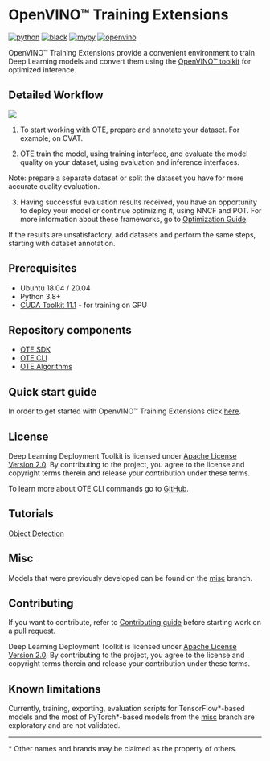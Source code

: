 # OpenVINO™ Training Extensions
[![python](https://img.shields.io/badge/python-3.8%2B-green)]()
[![black](https://img.shields.io/badge/code%20style-black-000000.svg)]()
[![mypy](https://img.shields.io/badge/%20type_checker-mypy-%231674b1?style=flat)]()
[![openvino](https://img.shields.io/badge/openvino-2021.4-purple)]()

OpenVINO™ Training Extensions provide a convenient environment to train
Deep Learning models and convert them using the [OpenVINO™
toolkit](https://software.intel.com/en-us/openvino-toolkit) for optimized
inference.

## Detailed Workflow
![](training_extensions_framework.png)

1. To start working with OTE, prepare and annotate your dataset. For example, on CVAT.

2. OTE train the model, using training interface, and evaluate the model quality on your dataset, using evaluation and inference interfaces.

Note: prepare a separate dataset or split the dataset you have for more accurate quality evaluation.

3. Having successful evaluation results received, you have an opportunity to deploy your model or continue optimizing it, using NNCF and POT. For more information about these frameworks, go to [Optimization Guide](https://docs.openvino.ai/nightly/openvino_docs_model_optimization_guide.html).

If the results are unsatisfactory, add datasets and perform the same steps, starting with dataset annotation.

## Prerequisites
* Ubuntu 18.04 / 20.04
* Python 3.8+
* [CUDA Toolkit 11.1](https://developer.nvidia.com/cuda-11.1.1-download-archive) - for training on GPU

## Repository components
* [OTE SDK](ote_sdk)
* [OTE CLI](ote_cli)
* [OTE Algorithms](external)

## Quick start guide
In order to get started with OpenVINO™ Training Extensions click [here](QUICK_START_GUIDE.md).

## License
Deep Learning Deployment Toolkit is licensed under [Apache License Version 2.0](LICENSE).
By contributing to the project, you agree to the license and copyright terms therein
and release your contribution under these terms.

To learn more about OTE CLI commands go to [GitHub](https://github.com/openvinotoolkit/training_extensions/blob/master/QUICK_START_GUIDE.md).

## Tutorials
[Object Detection](https://github.com/openvinotoolkit/training_extensions/blob/master/ote_cli/notebooks/train.ipynb)

## Misc

Models that were previously developed can be found on the [misc](https://github.com/openvinotoolkit/training_extensions/tree/misc) branch.

## Contributing

If you want to contribute, refer to [Contributing guide](https://github.com/openvinotoolkit/training_extensions/blob/master/CONTRIBUTING.md) before starting work on a pull request.

Deep Learning Deployment Toolkit is licensed under [Apache License Version 2.0](https://github.com/openvinotoolkit/training_extensions/blob/master/LICENSE).
By contributing to the project, you agree to the license and copyright terms therein
and release your contribution under these terms.

## Known limitations

Currently, training, exporting, evaluation scripts for TensorFlow\*-based models and the most of PyTorch\*-based models from the [misc](#misc) branch are exploratory and are not validated.

---
\* Other names and brands may be claimed as the property of others.
